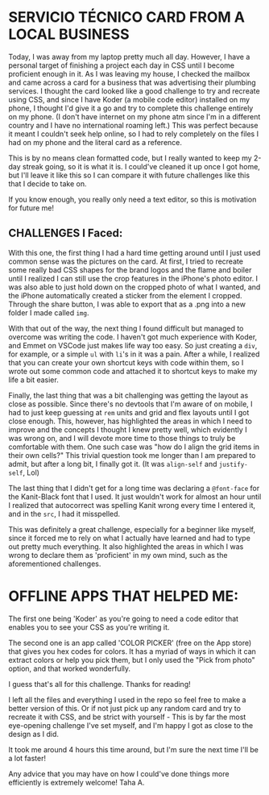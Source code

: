 # SERVICIO TÉCNICO CARD FROM A LOCAL BUSINESS

Today, I was away from my laptop pretty much all day. However, I have a personal target of finishing a project each day in CSS until I become proficient enough in it. As I was leaving my house, I checked the mailbox and came across a card for a business that was advertising their plumbing services. I thought the card looked like a good challenge to try and recreate using CSS, and since I have Koder (a mobile code editor) installed on my phone, I thought I'd give it a go and try to complete this challenge entirely on my phone. (I don't have internet on my phone atm since I'm in a different country and I have no international roaming left.) This was perfect because it meant I couldn't seek help online, so I had to rely completely on the files I had on my phone and the literal card as a reference.

This is by no means clean formatted code, but I really wanted to keep my 2-day streak going, so it is what it is. I could've cleaned it up once I got home, but I'll leave it like this so I can compare it with future challenges like this that I decide to take on.

If you know enough, you really only need a text editor, so this is motivation for future me!

## CHALLENGES I Faced:

With this one, the first thing I had a hard time getting around until I just used common sense was the pictures on the card. At first, I tried to recreate some really bad CSS shapes for the brand logos and the flame and boiler until I realized I can still use the crop features in the iPhone's photo editor. I was also able to just hold down on the cropped photo of what I wanted, and the iPhone automatically created a sticker from the element I cropped. Through the share button, I was able to export that as a .png into a new folder I made called `img`.

With that out of the way, the next thing I found difficult but managed to overcome was writing the code. I haven't got much experience with Koder, and Emmet on VSCode just makes life way too easy. So just creating a `div`, for example, or a simple `ul` with `li`'s in it was a pain. After a while, I realized that you can create your own shortcut keys with code within them, so I wrote out some common code and attached it to shortcut keys to make my life a bit easier.

Finally, the last thing that was a bit challenging was getting the layout as close as possible. Since there's no devtools that I'm aware of on mobile, I had to just keep guessing at `rem` units and grid and flex layouts until I got close enough. This, however, has highlighted the areas in which I need to improve and the concepts I thought I knew pretty well, which evidently I was wrong on, and I will devote more time to those things to truly be comfortable with them. One such case was "how do I align the grid items in their own cells?" This trivial question took me longer than I am prepared to admit, but after a long bit, I finally got it. (It was `align-self` and `justify-self`, Lol)

The last thing that I didn't get for a long time was declaring a `@font-face` for the Kanit-Black font that I used. It just wouldn't work for almost an hour until I realized that autocorrect was spelling Kanit wrong every time I entered it, and in the `src`, I had it misspelled.

This was definitely a great challenge, especially for a beginner like myself, since it forced me to rely on what I actually have learned and had to type out pretty much everything. It also highlighted the areas in which I was wrong to declare them as 'proficient' in my own mind, such as the aforementioned challenges.

# OFFLINE APPS THAT HELPED ME:

The first one being 'Koder' as you're going to need a code editor that enables you to see your CSS as you're writing it.

The second one is an app called 'COLOR PICKER' (free on the App store) that gives you hex codes for colors. It has a myriad of ways in which it can extract colors or help you pick them, but I only used the "Pick from photo" option, and that worked wonderfully.

I guess that's all for this challenge. Thanks for reading!

I left all the files and everything I used in the repo so feel free to make a better version of this. Or if not just pick up any random card and try to recreate it with CSS, and be strict with yourself - This is by far the most eye-opening challenge I've set myself, and I'm happy I got as close to the design as I did.

It took me around 4 hours this time around, but I'm sure the next time I'll be a lot faster!

Any advice that you may have on how I could've done things more efficiently is extremely welcome! Taha A.
